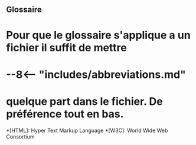 ## Glossaire
# Pour que le glossaire s'applique a un fichier il suffit de mettre
# --8<-- "includes/abbreviations.md"
# quelque part dans le fichier. De préférence tout en bas.

*[HTML]: Hyper Text Markup Language
*[W3C]: World Wide Web Consortium
